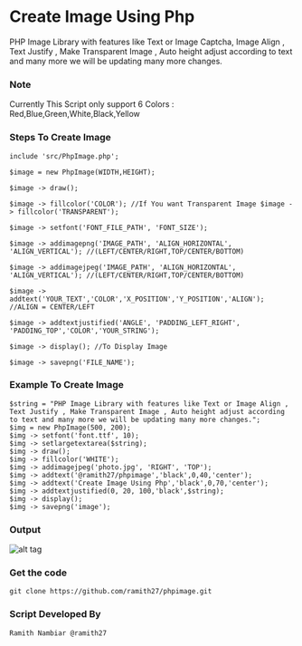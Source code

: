 # Create Image Using Php 

PHP Image Library with features like Text or Image Captcha, Image Align , Text Justify , Make Transparent Image , Auto height adjust according to text and many more we will be updating many more changes.

### Note
Currently This Script only support 6 Colors : Red,Blue,Green,White,Black,Yellow

### Steps To Create Image

    include 'src/PhpImage.php';

    $image = new PhpImage(WIDTH,HEIGHT);
    
    $image -> draw();
    
    $image -> fillcolor('COLOR'); //If You want Transparent Image $image -> fillcolor('TRANSPARENT');
    
    $image -> setfont('FONT_FILE_PATH', 'FONT_SIZE');
    
    $image -> addimagepng('IMAGE_PATH', 'ALIGN_HORIZONTAL', 'ALIGN_VERTICAL'); //(LEFT/CENTER/RIGHT,TOP/CENTER/BOTTOM)
    
    $image -> addimagejpeg('IMAGE_PATH', 'ALIGN_HORIZONTAL', 'ALIGN_VERTICAL'); //(LEFT/CENTER/RIGHT,TOP/CENTER/BOTTOM)
    
    $image -> addtext('YOUR_TEXT','COLOR','X_POSITION','Y_POSITION','ALIGN');  //ALIGN = CENTER/LEFT
    
    $image -> addtextjustified('ANGLE', 'PADDING_LEFT_RIGHT', 'PADDING_TOP','COLOR','YOUR_STRING');
    
    $image -> display(); //To Display Image
    
    $image -> savepng('FILE_NAME'); 

    
### Example To Create Image
    $string = "PHP Image Library with features like Text or Image Align , Text Justify , Make Transparent Image , Auto height adjust according to text and many more we will be updating many more changes.";
    $img = new PhpImage(500, 200);
    $img -> setfont('font.ttf', 10);
    $img -> setlargetextarea($string);
    $img -> draw();
    $img -> fillcolor('WHITE');
    $img -> addimagejpeg('photo.jpg', 'RIGHT', 'TOP');
    $img -> addtext('@ramith27/phpimage','black',0,40,'center');
    $img -> addtext('Create Image Using Php','black',0,70,'center');
    $img -> addtextjustified(0, 20, 100,'black',$string);
    $img -> display();
    $img -> savepng('image');
    
### Output 
![alt tag](https://camo.githubusercontent.com/17bc80d1b360c8cfb2a176f1ffc0a67ee49e4ffe/687474703a2f2f7333332e706f7374696d672e6f72672f636a7135647a786a332f746573742e706e67)

### Get the code

    git clone https://github.com/ramith27/phpimage.git
    
### Script Developed By
    
    Ramith Nambiar @ramith27

  